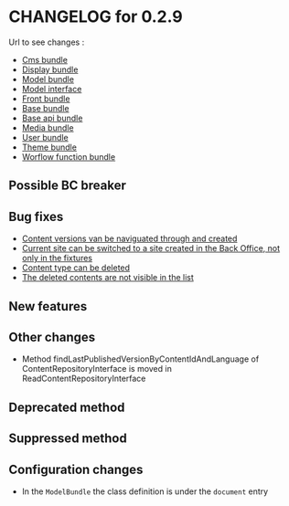 # CHANGELOG for 0.2.9

Url to see changes : 

 - [Cms bundle](https://github.com/open-orchestra/open-orchestra-cms-bundle/compare/v0.2.8...v0.2.9)
 - [Display bundle](https://github.com/open-orchestra/open-orchestra-display-bundle/compare/v0.2.8...v0.2.9)
 - [Model bundle](https://github.com/open-orchestra/open-orchestra-model-bundle/compare/v0.2.8...v0.2.9)
 - [Model interface](https://github.com/open-orchestra/open-orchestra-model-interface/compare/v0.2.8...v0.2.9)
 - [Front bundle](https://github.com/open-orchestra/open-orchestra-front-bundle/compare/v0.2.8...v0.2.9)
 - [Base bundle](https://github.com/open-orchestra/open-orchestra-base-bundle/compare/v0.2.8...v0.2.9)
 - [Base api bundle](https://github.com/open-orchestra/open-orchestra-base-api-bundle/compare/v0.2.8...v0.2.9)
 - [Media bundle](https://github.com/open-orchestra/open-orchestra-media-bundle/compare/v0.2.8...v0.2.9)
 - [User bundle](https://github.com/open-orchestra/open-orchestra-user-bundle/compare/v0.2.8...v0.2.9)
 - [Theme bundle](https://github.com/open-orchestra/open-orchestra-theme-bundle/compare/v0.2.8...v0.2.9)
 - [Worflow function bundle](https://github.com/open-orchestra/open-orchestra-worflow-function-bundle/compare/v0.2.8...v0.2.9)

## Possible BC breaker

## Bug fixes
 - [Content versions van be naviguated through and created](https://trello.com/c/SxiViJWk/1009-2-bug-etq-ubo-je-peux-changer-de-version)
 - [Current site can be switched to a site created in the Back Office, not only in the fixtures](https://trello.com/c/XIfOxq4G/1040-hot-issue-le-site-switcher-du-bo-ne-fonctionne-pas-pour-les-sites-dont-l-id-est-de-type-string-en-gros-des-qu-on-cree-un-site-da)
 - [Content type can be deleted](https://trello.com/c/Vgw5oPlC/1028-1-etq-ubo-je-peux-supprimer-un-content-type)
 - [The deleted contents are not visible in the list](https://trello.com/c/ioIi4KI3/1029-0-5-bo-lorsque-je-supprime-un-content-il-n-apparait-plus-dans-la-liste)

## New features

## Other changes
 - Method findLastPublishedVersionByContentIdAndLanguage of ContentRepositoryInterface is moved in ReadContentRepositoryInterface

## Deprecated method

## Suppressed method

## Configuration changes

 - In the `ModelBundle` the class definition is under the `document` entry
